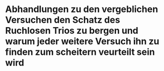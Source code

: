 # Abhandlungen zu den vergeblichen Versuchen den Schatz des Ruchlosen Trios zu bergen und warum jeder weitere Versuch ihn zu finden zum scheitern veurteilt sein wird



